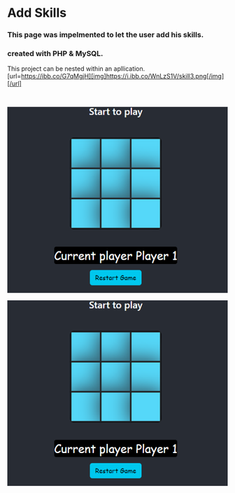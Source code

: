 # Add Skills

### This page was impelmented to let the user add his skills.

### created with PHP & MySQL.

This project can be nested within an apllication.
[url=https://ibb.co/G7qMgjH][img]https://i.ibb.co/WnLzS1V/skill3.png[/img][/url]
<p align="center">
        <img src="https://i.ibb.co/WnLzS1V/skill3.png" alt="" size= 250px>
</p>

<p align="center">
        <img src="https://github.com/OmarGeno/My-Projects/blob/Master/React%20JS/Tic%20Tac%20Toe/1.png" alt="" size= 250px>
</p>

<p align="center">
        <img src="https://github.com/OmarGeno/My-Projects/blob/Master/React%20JS/Tic%20Tac%20Toe/1.png" alt="" size= 250px>
</p>
